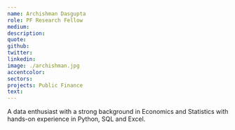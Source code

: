 ```yaml
---
name: Archishman Dasgupta
role: PF Research Fellow
medium: 
description:
quote: 
github:
twitter: 
linkedin: 
image: ./archishman.jpg
accentcolor: 
sectors:
projects: Public Finance
text: 
---
```


A data enthusiast with a strong background in Economics and Statistics with hands-on experience in Python, SQL and Excel.
